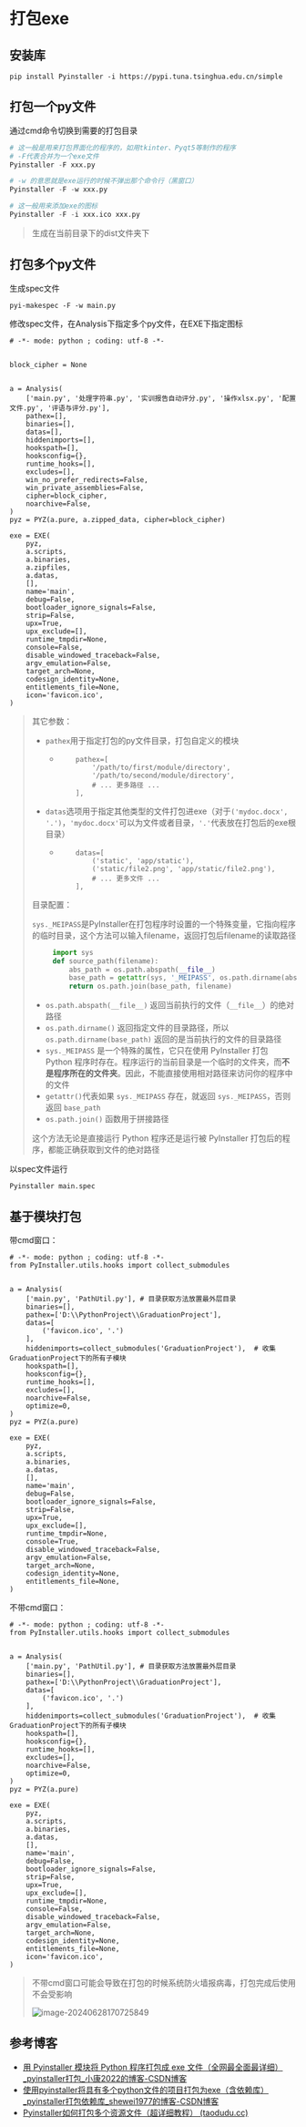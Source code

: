 # 打包exe

## 安装库

```
pip install Pyinstaller -i https://pypi.tuna.tsinghua.edu.cn/simple
```

## 打包一个py文件

通过cmd命令切换到需要的打包目录

```python
# 这一般是用来打包界面化的程序的，如用tkinter、Pyqt5等制作的程序
# -F代表合并为一个exe文件
Pyinstaller -F xxx.py

# -w 的意思就是exe运行的时候不弹出那个命令行（黑窗口）
Pyinstaller -F -w xxx.py

# 这一般用来添加exe的图标
Pyinstaller -F -i xxx.ico xxx.py
```

> 生成在当前目录下的dist文件夹下

## 打包多个py文件

生成spec文件

```
pyi-makespec -F -w main.py
```

修改spec文件，在Analysis下指定多个py文件，在EXE下指定图标

```
# -*- mode: python ; coding: utf-8 -*-


block_cipher = None


a = Analysis(
    ['main.py', '处理字符串.py', '实训报告自动评分.py', '操作xlsx.py', '配置文件.py', '评语与评分.py'],
    pathex=[],
    binaries=[],
    datas=[],
    hiddenimports=[],
    hookspath=[],
    hooksconfig={},
    runtime_hooks=[],
    excludes=[],
    win_no_prefer_redirects=False,
    win_private_assemblies=False,
    cipher=block_cipher,
    noarchive=False,
)
pyz = PYZ(a.pure, a.zipped_data, cipher=block_cipher)

exe = EXE(
    pyz,
    a.scripts,
    a.binaries,
    a.zipfiles,
    a.datas,
    [],
    name='main',
    debug=False,
    bootloader_ignore_signals=False,
    strip=False,
    upx=True,
    upx_exclude=[],
    runtime_tmpdir=None,
    console=False,
    disable_windowed_traceback=False,
    argv_emulation=False,
    target_arch=None,
    codesign_identity=None,
    entitlements_file=None,
    icon='favicon.ico',
)

```

> 其它参数：
>
> - `pathex`用于指定打包的py文件目录，打包自定义的模块
>
>   - ```
>         pathex=[
>             '/path/to/first/module/directory',
>             '/path/to/second/module/directory',
>             # ... 更多路径 ...
>         ],
>     ```
>
> - `datas`选项用于指定其他类型的文件打包进exe（对于`('mydoc.docx', '.')`，`'mydoc.docx'`可以为文件或者目录，`'.'`代表放在打包后的exe根目录）
>
>   - ```
>         datas=[
>             ('static', 'app/static'),
>             ('static/file2.png', 'app/static/file2.png'),
>             # ... 更多文件 ...
>         ],
>
> 目录配置：
>
> `sys._MEIPASS`是PyInstaller在打包程序时设置的一个特殊变量，它指向程序的临时目录，这个方法可以输入filename，返回打包后filename的读取路径
>
> ```python
>      import sys
>      def source_path(filename):
>          abs_path = os.path.abspath(__file__)
>          base_path = getattr(sys, '_MEIPASS', os.path.dirname(abs_path))
>          return os.path.join(base_path, filename)
> ```
>
> - `os.path.abspath(__file__)` 返回当前执行的文件（`__file__`）的绝对路径
> - `os.path.dirname()` 返回指定文件的目录路径，所以 `os.path.dirname(base_path)` 返回的是当前执行的文件的目录路径
> - `sys._MEIPASS` 是一个特殊的属性，它只在使用 PyInstaller 打包 Python 程序时存在。程序运行的当前目录是一个临时的文件夹，而**不是程序所在的文件夹**。因此，不能直接使用相对路径来访问你的程序中的文件
> - `getattr()`代表如果 `sys._MEIPASS` 存在，就返回 `sys._MEIPASS`，否则返回 `base_path`
> - `os.path.join()` 函数用于拼接路径
>
> 这个方法无论是直接运行 Python 程序还是运行被 PyInstaller 打包后的程序，都能正确获取到文件的绝对路径

以spec文件运行

```
Pyinstaller main.spec
```

## 基于模块打包

带cmd窗口：

```
# -*- mode: python ; coding: utf-8 -*-
from PyInstaller.utils.hooks import collect_submodules


a = Analysis(
    ['main.py', 'PathUtil.py'], # 目录获取方法放置最外层目录
    binaries=[],
	pathex=['D:\\PythonProject\\GraduationProject'],
    datas=[
        ('favicon.ico', '.')
    ],
    hiddenimports=collect_submodules('GraduationProject'),  # 收集GraduationProject下的所有子模块
    hookspath=[],
    hooksconfig={},
    runtime_hooks=[],
    excludes=[],
    noarchive=False,
    optimize=0,
)
pyz = PYZ(a.pure)

exe = EXE(
    pyz,
    a.scripts,
    a.binaries,
    a.datas,
    [],
    name='main',
    debug=False,
    bootloader_ignore_signals=False,
    strip=False,
    upx=True,
    upx_exclude=[],
    runtime_tmpdir=None,
    console=True,
    disable_windowed_traceback=False,
    argv_emulation=False,
    target_arch=None,
    codesign_identity=None,
    entitlements_file=None,
)

```

不带cmd窗口：

```
# -*- mode: python ; coding: utf-8 -*-
from PyInstaller.utils.hooks import collect_submodules


a = Analysis(
    ['main.py', 'PathUtil.py'], # 目录获取方法放置最外层目录
    binaries=[],
	pathex=['D:\\PythonProject\\GraduationProject'],
    datas=[
        ('favicon.ico', '.')
    ],
    hiddenimports=collect_submodules('GraduationProject'),  # 收集GraduationProject下的所有子模块
    hookspath=[],
    hooksconfig={},
    runtime_hooks=[],
    excludes=[],
    noarchive=False,
    optimize=0,
)
pyz = PYZ(a.pure)

exe = EXE(
    pyz,
    a.scripts,
    a.binaries,
    a.datas,
    [],
    name='main',
    debug=False,
    bootloader_ignore_signals=False,
    strip=False,
    upx=True,
    upx_exclude=[],
    runtime_tmpdir=None,
    console=False,
    disable_windowed_traceback=False,
    argv_emulation=False,
    target_arch=None,
    codesign_identity=None,
    entitlements_file=None,
    icon='favicon.ico',
)

```

> 不带cmd窗口可能会导致在打包的时候系统防火墙报病毒，打包完成后使用不会受影响
>
> ![image-20240628170725849](img/13.打包exe/image-20240628170725849.png)

## 参考博客

- [用 Pyinstaller 模块将 Python 程序打包成 exe 文件（全网最全面最详细）_pyinstaller打包_小康2022的博客-CSDN博客](https://blog.csdn.net/weixin_62651706/article/details/127585881)
- [使用pyinstaller将具有多个python文件的项目打包为exe（含依赖库）_pyinstaller打包依赖库_shewei1977的博客-CSDN博客](https://blog.csdn.net/shewei1977/article/details/127763928)
- [Pyinstaller如何打包多个资源文件（超详细教程） (taodudu.cc)](http://www.taodudu.cc/news/show-5796504.html?action=onClick)